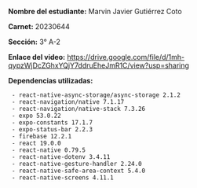 **Nombre del estudiante:** Marvin Javier Gutiérrez Coto

**Carnet:** 20230644

**Sección:** 3° A-2

**Enlace del video:** https://drive.google.com/file/d/1mh-qypzWjDcZGhxYQjY7ddruEheJmR1C/view?usp=sharing

**Dependencias utilizadas:**

     - react-native-async-storage/async-storage 2.1.2
     - react-navigation/native 7.1.17
     - react-navigation/native-stack 7.3.26
     - expo 53.0.22
     - expo-constants 17.1.7
     - expo-status-bar 2.2.3
     - firebase 12.2.1
     - react 19.0.0 
     - react-native 0.79.5
     - react-native-dotenv 3.4.11
     - react-native-gesture-handler 2.24.0
     - react-native-safe-area-context 5.4.0
     - react-native-screens 4.11.1
